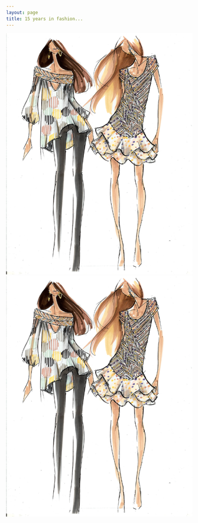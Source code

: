 ```yaml
---
layout: page
title: 15 years in fashion...
---
```


<div class="imagegallery">
<div class="galleryimage"><img src="/images/fashion1.jpg"/></div>
<div class="galleryimage"><img src="/images/fashion1.jpg"/></div>

</div>